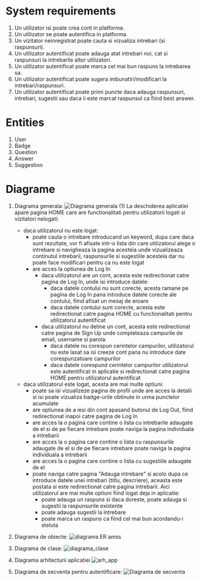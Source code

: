 # System requirements
1. Un utilizator isi poate crea cont in platforma.
2. Un utilizator se poate autentifica in platforma.
3. Un vizitator neinregistrat poate cauta si vizualiza intrebari (si raspunsuri).
4. Un utilizator autentificat poate adauga atat intrebari noi, cat si raspunsuri la intrebarile altor utilizatori.
5. Un utilizator autentificat poate marca cel mai bun raspuns la intrebarea sa.
6. Un utilizator autentificat poate sugera imbunatiri/modificari la intrebari/raspunsuri.
7. Un utilizator autentificat poate primi puncte daca adauga raspunsuri, intrebari, sugestii sau daca ii este marcat raspunsul ca fiind best answer.


# Entities
1. User 
2. Badge
3. Question
4. Answer
5. Suggestion
   
# Diagrame
1. Diagrama generala:
   ![Diagrama generala (1)](https://github.com/DreamTeamAMSS/.github/assets/104629833/55ce095c-1355-4a00-8ead-9e7c7d253f08)
   La deschiderea aplicatiei apare pagina HOME care are functionalitati pentru utilizatorii logati si vizitatori nelogati:
   - daca utilizatorul nu este logat:
      - poate cauta o intrebare introducand un keyword, dupa care daca sunt rezultate, vor fi          afisate intr-o lista din care utilizatorul alege o intrebare si navigheaza la pagina             acesteia unde vizualizeaza continutul intrebarii, raspunsurile si sugestiile acesteia dar        nu poate face modificari pentru ca nu este logat
      - are acces la optiunea de Log In
         - daca utilizatorul are un cont, acesta este redirectionat catre pagina de Log In, unde          isi introduce datele:
              - daca datele contului nu sunt corecte, acesta ramane pe pagina de Log In pana                      introduce datele corecte ale contului, fiind afisat un mesaj de eroare
              - daca datele contului sunt corecte, acesta este redirectionat catre pagina HOME                   cu functionalitati pentru utilizatorul autentificat
         - daca utilizatorul nu detine un cont, acesta este redirectionat catre pagina de Sign               Up unde completeaza campurile de email, username si parola:
              - daca datele nu corespun cerintelor campurilor, utilizatorul nu este lasat sa isi                creeze cont pana nu introduce date corespunzatoare campurilor
              - daca datele corespund cerintelor campurilor utilizatorul este autentificat in                   aplicatie si redirectionat catre pagina HOME pentru utilizatorul autentificat
   - daca utilizatorul este logat, acesta are mai multe optiuni:
      - poate sa isi vizualizeze pagina de profil unde are acces la detalii si isi poate                vizualiza badge-urile obtinute in urma punctelor acumulate
      - are optiunea de a iesi din cont apasand butonul de Log Out, fiind redirectionat inapoi          catre pagina de Log In
      - are acces la o pagina care contine o lista cu intrebarile adaugate de el si de pe                fiecare intrebare poate naviga la pagina individuala a intrebarii
      - are acces la o pagina care contine o lista cu raspunsurile adaugate de el si de pe                fiecare intrebare poate naviga la pagina individuala a intrebarii
      - are acces la o pagina care contine o lista cu sugestiile adaugate de el 
      - poate naviga catre pagina "Adauga intrebare" si acolo dupa ce introduce datele unei             intrebari (titlu, descriere), aceasta este postata si este redirectionat catre pagina             intrebarii. Aici utilizatorul are mai multe optiuni fiind logat deja in aplicatie:
         - poate adauga un raspuns si daca doreste, poate adauga si sugestii la raspunsurile                existente
         - poate adauga sugestii la intrebare
         - poate marca un raspuns ca fiind cel mai bun acordandu-i steluta

  
   
   
3. Diagrama de obiecte: 
![diagrama ER amss](https://github.com/DreamTeamAMSS/.github/assets/104629833/aab49fd9-d0ec-44dd-a9da-3c6fb0d885b4)

4. Diagrama de clase:
![diagrama_clase](https://github.com/DreamTeamAMSS/.github/assets/63183691/35029b3a-ced5-4bd0-bcb0-92dc92074c09)

5. Diagrama arhitecturii aplicatiei
![arh_app](https://github.com/DreamTeamAMSS/.github/assets/63183691/fedea3b4-cbbd-4933-8f86-64877bd64435)
   
6. Diagrama de secventa pentru autentificare: 
![Diagrama de secventa](https://github.com/DreamTeamAMSS/.github/assets/104629833/dfa65615-57f4-467d-8166-6435930112da)
